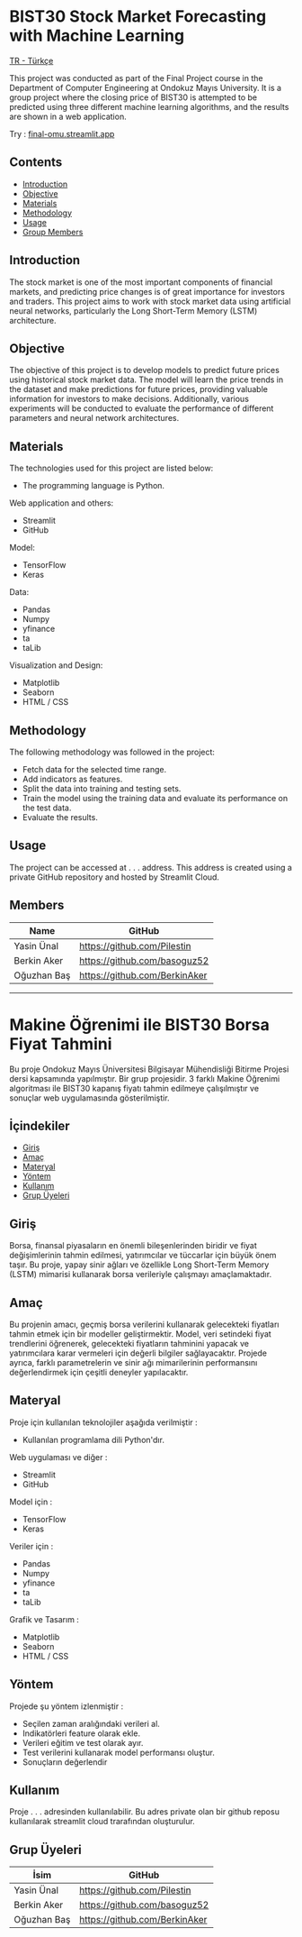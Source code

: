 # BIST30 Stock Market Forecasting with Machine Learning

[TR - Türkçe](#makine-öğrenimi-ile-bist30-borsa-fiyat-tahmini)

This project was conducted as part of the Final Project course in the Department of Computer Engineering at Ondokuz Mayıs University. It is a group project where the closing price of BIST30 is attempted to be predicted using three different machine learning algorithms, and the results are shown in a web application.


Try : [final-omu.streamlit.app](https://final-omu.streamlit.app/) 

## Contents

  - [Introduction](#introduction)
  - [Objective](#objective)
  - [Materials](#materials)
  - [Methodology](#methodology)
  - [Usage](#usage)
  - [Group Members](#members)

## Introduction

The stock market is one of the most important components of financial markets, and predicting price changes is of great importance for investors and traders. This project aims to work with stock market data using artificial neural networks, particularly the Long Short-Term Memory (LSTM) architecture.

## Objective

The objective of this project is to develop models to predict future prices using historical stock market data. The model will learn the price trends in the dataset and make predictions for future prices, providing valuable information for investors to make decisions. Additionally, various experiments will be conducted to evaluate the performance of different parameters and neural network architectures.

## Materials

The technologies used for this project are listed below:

* The programming language is Python.

Web application and others:

- Streamlit
- GitHub

Model:

- TensorFlow
- Keras

Data:

- Pandas
- Numpy
- yfinance
- ta
- taLib

Visualization and Design:

- Matplotlib
- Seaborn
- HTML / CSS

## Methodology

The following methodology was followed in the project:

- Fetch data for the selected time range.
- Add indicators as features.
- Split the data into training and testing sets.
- Train the model using the training data and evaluate its performance on the test data.
- Evaluate the results.

## Usage

The project can be accessed at . . . address. This address is created using a private GitHub repository and hosted by Streamlit Cloud.

## Members

| Name | GitHub |
|  -   |   -    |
| Yasin Ünal  | https://github.com/Pilestin |
| Berkin Aker | https://github.com/basoguz52 |
| Oğuzhan Baş | https://github.com/BerkinAker |






















---------

# Makine Öğrenimi ile BIST30 Borsa Fiyat Tahmini 

Bu proje Ondokuz Mayıs Üniversitesi Bilgisayar Mühendisliği Bitirme Projesi dersi kapsamında yapılmıştır. Bir grup projesidir. 3 farklı Makine Öğrenimi algoritması ile BIST30 kapanış fiyatı tahmin edilmeye çalışılmıştır ve sonuçlar web uygulamasında gösterilmiştir. 

## İçindekiler
- [Giriş](#giriş)
- [Amaç](#amaç)
- [Materyal](#materyal)
- [Yöntem](#yöntem)
- [Kullanım](#kullanım)
- [Grup Üyeleri](#grup-üyeleri)

## Giriş

Borsa, finansal piyasaların en önemli bileşenlerinden biridir ve fiyat değişimlerinin tahmin edilmesi, yatırımcılar ve tüccarlar için büyük önem taşır. Bu proje, yapay sinir ağları ve özellikle Long Short-Term Memory (LSTM) mimarisi kullanarak borsa verileriyle çalışmayı amaçlamaktadır.


## Amaç

Bu projenin amacı, geçmiş borsa verilerini kullanarak gelecekteki fiyatları tahmin etmek için bir modeller geliştirmektir. Model, veri setindeki fiyat trendlerini öğrenerek, gelecekteki fiyatların tahminini yapacak ve yatırımcılara karar vermeleri için değerli bilgiler sağlayacaktır. Projede ayrıca, farklı parametrelerin ve sinir ağı mimarilerinin performansını değerlendirmek için çeşitli deneyler yapılacaktır.

## Materyal

Proje için kullanılan teknolojiler aşağıda verilmiştir : 

* Kullanılan programlama dili Python'dır.

Web uygulaması ve diğer : 

- Streamlit 
- GitHub 

Model için : 
- TensorFlow
- Keras
  
Veriler için : 
- Pandas 
- Numpy 
- yfinance 
- ta 
- taLib 

Grafik ve Tasarım : 
- Matplotlib 
- Seaborn 
- HTML / CSS


## Yöntem

Projede şu yöntem izlenmiştir : 

- Seçilen zaman aralığındaki verileri al.
- Indikatörleri feature olarak ekle.
- Verileri eğitim ve test olarak ayır.
- Test verilerini kullanarak model performansı oluştur.
- Sonuçların değerlendir

## Kullanım

Proje . . . adresinden kullanılabilir. Bu adres private olan bir github reposu kullanılarak streamlit cloud trarafından oluşturulur. 

## Grup Üyeleri 

| İsim | GitHub |
|  -   |   -    |
| Yasin Ünal  | https://github.com/Pilestin |
| Berkin Aker | https://github.com/basoguz52 |
| Oğuzhan Baş | https://github.com/BerkinAker |

